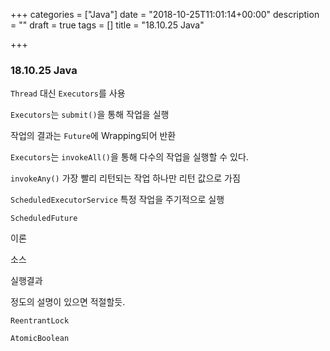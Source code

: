 +++
categories = ["Java"]
date = "2018-10-25T11:01:14+00:00"
description = ""
draft = true
tags = []
title = "18.10.25 Java"

+++
### 18.10.25 Java

`Thread` 대신 `Executors`를 사용

`Executors`는 `submit()`을 통해 작업을 실행

작업의 결과는 `Future`에 Wrapping되어 반환

`Executors`는 `invokeAll()`을 통해 다수의 작업을 실행할 수 있다.

`invokeAny()` 가장 빨리 리턴되는 작업 하나만 리턴 값으로 가짐

`ScheduledExecutorService` 특정 작업을 주기적으로 실행

`ScheduledFuture`

이론

소스

실행결과

정도의 설명이 있으면 적절할듯.

`ReentrantLock`

`AtomicBoolean`